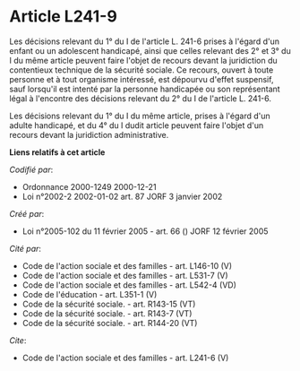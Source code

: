 # Article L241-9

Les décisions relevant du 1° du I de l'article L. 241-6 prises à l'égard d'un enfant ou un adolescent handicapé, ainsi que
celles relevant des 2° et 3° du I du même article peuvent faire l'objet de recours devant la juridiction du contentieux
technique de la sécurité sociale. Ce recours, ouvert à toute personne et à tout organisme intéressé, est dépourvu d'effet
suspensif, sauf lorsqu'il est intenté par la personne handicapée ou son représentant légal à l'encontre des décisions
relevant du 2° du I de l'article L. 241-6.

Les décisions relevant du 1° du I du même article, prises à l'égard d'un adulte handicapé, et du 4° du I dudit article
peuvent faire l'objet d'un recours devant la juridiction administrative.

**Liens relatifs à cet article**

_Codifié par_:

  - Ordonnance 2000-1249 2000-12-21
  - Loi n°2002-2 2002-01-02 art. 87 JORF 3 janvier 2002

_Créé par_:

  - Loi n°2005-102 du 11 février 2005 - art. 66 () JORF 12 février 2005

_Cité par_:

  - Code de l'action sociale et des familles - art. L146-10 (V)
  - Code de l'action sociale et des familles - art. L531-7 (V)
  - Code de l'action sociale et des familles - art. L542-4 (VD)
  - Code de l'éducation - art. L351-1 (V)
  - Code de la sécurité sociale. - art. R143-15 (VT)
  - Code de la sécurité sociale. - art. R143-7 (VT)
  - Code de la sécurité sociale. - art. R144-20 (VT)

_Cite_:

  - Code de l'action sociale et des familles - art. L241-6 (V)
